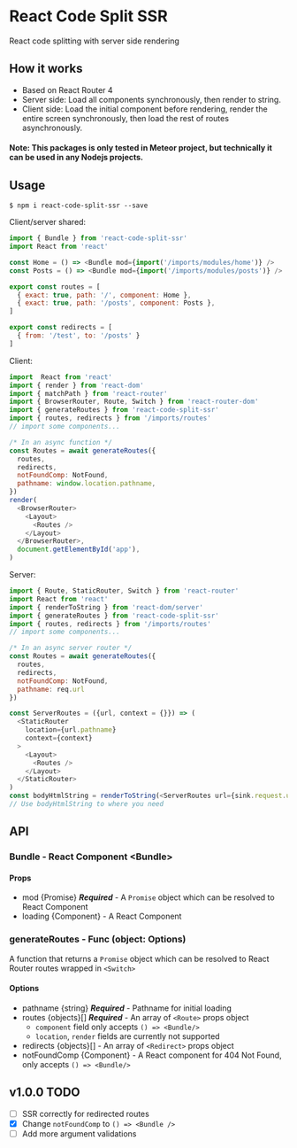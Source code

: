 # React Code Split SSR
React code splitting with server side rendering

## How it works

- Based on React Router 4
- Server side: Load all components synchronously, then render to string.
- Client side: Load the initial component before rendering, render the entire screen synchronously, then load the rest of routes asynchronously.

#### Note: This packages is only tested in Meteor project, but technically it can be used in any Nodejs projects.

## Usage
```
$ npm i react-code-split-ssr --save
```
Client/server shared:
```js
import { Bundle } from 'react-code-split-ssr'
import React from 'react'

const Home = () => <Bundle mod={import('/imports/modules/home')} />
const Posts = () => <Bundle mod={import('/imports/modules/posts')} />

export const routes = [
  { exact: true, path: '/', component: Home },
  { exact: true, path: '/posts', component: Posts },
]

export const redirects = [
  { from: '/test', to: '/posts' }
]
```
Client:
```js
import  React from 'react'
import { render } from 'react-dom'
import { matchPath } from 'react-router'
import { BrowserRouter, Route, Switch } from 'react-router-dom'
import { generateRoutes } from 'react-code-split-ssr'
import { routes, redirects } from '/imports/routes'
// import some components...

/* In an async function */
const Routes = await generateRoutes({
  routes,
  redirects,
  notFoundComp: NotFound,
  pathname: window.location.pathname,
})
render(
  <BrowserRouter>
    <Layout>
      <Routes />
    </Layout>
  </BrowserRouter>,
  document.getElementById('app'),
)
```
Server:
```js
import { Route, StaticRouter, Switch } from 'react-router'
import React from 'react'
import { renderToString } from 'react-dom/server'
import { generateRoutes } from 'react-code-split-ssr'
import { routes, redirects } from '/imports/routes'
// import some components...

/* In an async server router */
const Routes = await generateRoutes({
  routes,
  redirects,
  notFoundComp: NotFound,
  pathname: req.url
})

const ServerRoutes = ({url, context = {}}) => (
  <StaticRouter
    location={url.pathname}
    context={context}
  >
    <Layout>
      <Routes />
    </Layout>
  </StaticRouter>
)
const bodyHtmlString = renderToString(<ServerRoutes url={sink.request.url} />)
// Use bodyHtmlString to where you need
```

## API

### Bundle - React Component \<Bundle\>
#### Props
- mod {Promise<Component>} ***Required*** - A `Promise` object which can be resolved to React Component
- loading {Component} - A React Component

### generateRoutes - Func (object: Options)
A function that returns a `Promise` object which can be resolved to React Router routes wrapped in `<Switch>`

#### Options
- pathname {string} ***Required*** - Pathname for initial loading
- routes {objects}[] ***Required*** - An array of `<Route>` props object
  - `component` field only accepts `() => <Bundle/>`
  - `location`, `render` fields are currently not supported
- redirects  {objects}[] - An array of `<Redirect>` props object
- notFoundComp {Component} - A React component for 404 Not Found, only accepts `() => <Bundle/>`

## v1.0.0 TODO
- [ ] SSR correctly for redirected routes
- [X] Change `notFoundComp` to `() => <Bundle />`
- [ ] Add more argument validations
